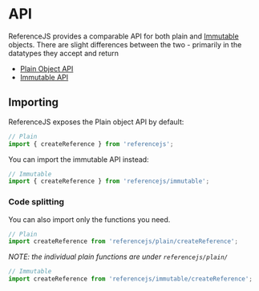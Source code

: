 # API
ReferenceJS provides a comparable API for both plain and [Immutable](https://facebook.github.io/immutable-js/) objects.
There are slight differences between the two - primarily in the datatypes they accept and return

- [Plain Object API](plainApi.md)
- [Immutable API](immutableApi.md)

## Importing
ReferenceJS exposes the Plain object API by default:

```js
// Plain
import { createReference } from 'referencejs';
```

You can import the immutable API instead:
```js
// Immutable
import { createReference } from 'referencejs/immutable';
```

### Code splitting
You can also import only the functions you need.

```js
// Plain
import createReference from 'referencejs/plain/createReference';
```
*NOTE: the individual plain functions are under `referencejs/plain/`*

```js
// Immutable
import createReference from 'referencejs/immutable/createReference';
```
